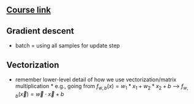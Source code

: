 ## [Course link](https://www.coursera.org/learn/machine-learning/home/welcome)

## Gradient descent

* batch = using all samples for update step

## Vectorization

* remember lower-level detail of how we use vectorization/matrix multiplication * e.g., going from $f_{w,b}(x) = w_1*x_1 + w_2*x_2 + b$ --> $f_{w,b}(\vec{x}) = \vec{w} \cdot \vec{x} + b$ 
